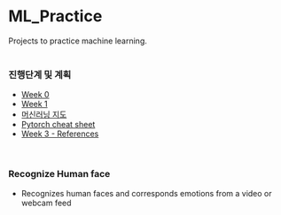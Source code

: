 # ML_Practice
Projects to practice machine learning.
<br>
<br>
### 진행단계 및 계획
- [Week 0](https://github.com/iamdami/ML_Practice/blob/main/Process/week0.md)
- [Week 1](https://github.com/iamdami/ML_Practice/blob/main/Process/week1.md)
- [머신러닝 지도](https://github.com/iamdami/ML_Practice/blob/main/Process/mlMap.md)
- [Pytorch cheat sheet](https://github.com/iamdami/ML_Practice/blob/main/Images/pytorch-cheat.jpg)
- [Week 3 - References](https://github.com/iamdami/ML_Practice/tree/main/Process)
<br>

### Recognize Human face
-  Recognizes human faces and corresponds emotions from a video or webcam feed
